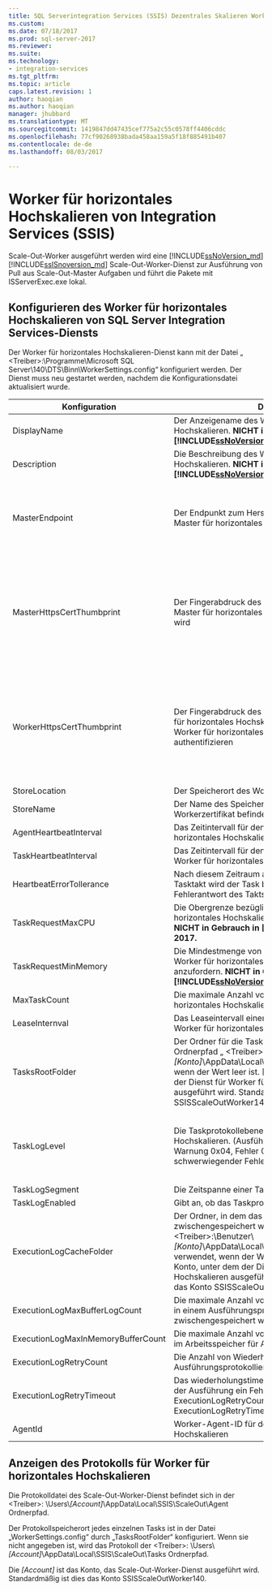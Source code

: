 ```yaml
---
title: SQL Serverintegration Services (SSIS) Dezentrales Skalieren Worker | Microsoft Docs
ms.custom: 
ms.date: 07/18/2017
ms.prod: sql-server-2017
ms.reviewer: 
ms.suite: 
ms.technology:
- integration-services
ms.tgt_pltfrm: 
ms.topic: article
caps.latest.revision: 1
author: haoqian
ms.author: haoqian
manager: jhubbard
ms.translationtype: MT
ms.sourcegitcommit: 1419847dd47435cef775a2c55c0578ff4406cddc
ms.openlocfilehash: 77cf90268938bada458aa159a5f18f885491b407
ms.contentlocale: de-de
ms.lasthandoff: 08/03/2017

---
```

# <a name="integration-services-ssis-scale-out-worker"></a>Worker für horizontales Hochskalieren von Integration Services (SSIS)

Scale-Out-Worker ausgeführt werden wird eine [!INCLUDE[ssNoVersion_md](../../includes/ssnoversion-md.md)] [!INCLUDE[ssISnoversion_md](../../includes/ssisnoversion-md.md)] Scale-Out-Worker-Dienst zur Ausführung von Pull aus Scale-Out-Master Aufgaben und führt die Pakete mit ISServerExec.exe lokal.

## <a name="configure-sql-server-integration-services-scale-out-worker-service"></a>Konfigurieren des Worker für horizontales Hochskalieren von SQL Server Integration Services-Diensts
Der Worker für horizontales Hochskalieren-Dienst kann mit der Datei „ \<Treiber\>:\Programme\Microsoft SQL Server\140\DTS\Binn\WorkerSettings.config“ konfiguriert werden. Der Dienst muss neu gestartet werden, nachdem die Konfigurationsdatei aktualisiert wurde.

Konfiguration  |Description  |Standardwert  
---------|---------|---------
DisplayName|Der Anzeigename des Workers für horizontales Hochskalieren. **NICHT in Gebrauch in [!INCLUDE[ssNoVersion_md](../../includes/ssnoversion-md.md)] 2017.**|Computername         
Description|Die Beschreibung des Workers für horizontales Hochskalieren. **NICHT in Gebrauch in [!INCLUDE[ssNoVersion_md](../../includes/ssnoversion-md.md)] 2017.**|Empty         
MasterEndpoint|Der Endpunkt zum Herstellen einer Verbindung mit Master für horizontales Hochskalieren|Der Endpunkt, der während der Installation des Workers für horizontales Hochskalieren festgelegt wurde         
MasterHttpsCertThumbprint|Der Fingerabdruck des Client-SSL-Zertifikats, mit dem Master für horizontales Hochskalieren authentifiziert wird|Der Fingerabdruck des Clientzertifikats, das bei der Installation von Worker für horizontales Hochskalieren angegeben wurde          
WorkerHttpsCertThumbprint|Der Fingerabdruck des Zertifikats, das für den Master für horizontales Hochskalieren verwendet wird, um den Worker für horizontales Hochskalieren zu authentifizieren|Der Fingerabdruck eines Zertifikats, das bei der Installation von Worker für horizontales Hochskalieren automatisch erstellt und installiert wurde          
StoreLocation|Der Speicherort des Workerzertifikats|LocalMachine       
StoreName|Der Name des Speichers, in dem sich das Workerzertifikat befindet|My         
AgentHeartbeatInterval|Das Zeitintervall für den Takt für Worker für horizontales Hochskalieren|00:01:00         
TaskHeartbeatInterval|Das Zeitintervall für den Status des Berichtstasks für Worker für horizontales Hochskalieren|00:00:10         
HeartbeatErrorTollerance|Nach diesem Zeitraum ab dem letzten erfolgreichen Tasktakt wird der Task beendet, wenn eine Fehlerantwort des Takts empfangen wird.|00:10:00      
TaskRequestMaxCPU|Die Obergrenze bezüglich CPU für Worker für horizontales Hochskalieren, um Tasks anzufordern. **NICHT in Gebrauch in [!INCLUDE[ssNoVersion_md](../../includes/ssnoversion-md.md)] 2017.**|70.0         
TaskRequestMinMemory|Die Mindestmenge von Arbeitsspeicher in MB für Worker für horizontales Hochskalieren, um Tasks anzufordern. **NICHT in Gebrauch in [!INCLUDE[ssNoVersion_md](../../includes/ssnoversion-md.md)] 2017.**|100.0         
MaxTaskCount|Die maximale Anzahl von Tasks, die der Worker für horizontales Hochskalieren aufnehmen kann|10         
LeaseInternval|Das Leaseintervall einer Taskaufbewahrung durch den Worker für horizontales Hochskalieren|00:01:00         
TasksRootFolder|Der Ordner für die Taskprotokolle. Es wird der Ordnerpfad „ \<Treiber\>:\Benutzer\\*[Konto]*\AppData\Local\SSIS\Cluster\Tasks“ verwendet, wenn der Wert leer ist. [Konto] ist das Konto, unter dem der Dienst für Worker für horizontales Hochskalieren ausgeführt wird. Standardmäßig ist dies das Konto SSISScaleOutWorker140.|Empty         
TaskLogLevel|Die Taskprotokollebene für den Worker für horizontales Hochskalieren. (Ausführlich 0x01, Informationen 0x02, Warnung 0x04, Fehler 0x08, Status 0x10, schwerwiegender Fehler 0x20, Überwachung 0x40)|126 (Informationen, Warnung, Fehler, Status, schwerwiegender Fehler, Überwachung)     
TaskLogSegment|Die Zeitspanne einer Taskprotokolldatei|00:00:00         
TaskLogEnabled|Gibt an, ob das Taskprotokoll aktiviert ist.|true         
ExecutionLogCacheFolder|Der Ordner, in dem das Paketausführungsprotokoll zwischengespeichert wird. Es wird der Ordnerpfad „ \<Treiber\>:\Benutzer\\*[Konto]*\AppData\Local\SSIS\Cluster\Agent\ELogCache“ verwendet, wenn der Wert leer ist. [Konto] ist das Konto, unter dem der Dienst für Worker für horizontales Hochskalieren ausgeführt wird. Standardmäßig ist dies das Konto SSISScaleOutWorker140.|Empty         
ExecutionLogMaxBufferLogCount|Die maximale Anzahl von Ausführungsprotokollen, die in einem Ausführungsprotokollpuffer im Arbeitsspeicher zwischengespeichert werden|10000        
ExecutionLogMaxInMemoryBufferCount|Die maximale Anzahl von Ausführungsprotokollpuffern im Arbeitsspeicher für Ausführungsprotokolle|10         
ExecutionLogRetryCount|Die Anzahl von Wiederholungsversuchen, wenn bei der Ausführungsprotokollierung ein Fehler auftritt|3
ExecutionLogRetryTimeout|Das wiederholungstimeout, wenn die Protokollierung der Ausführung ein Fehler auftritt. ExecutionLogRetryCount wird ignoriert, wenn ExecutionLogRetryTimeout erreicht wird.|7.00:00:00 (7 Tage)        
AgentId|Worker-Agent-ID für den Worker für horizontales Hochskalieren|Wird automatisch generiert        

## <a name="view-scale-out-worker-log"></a>Anzeigen des Protokolls für Worker für horizontales Hochskalieren
Die Protokolldatei des Scale-Out-Worker-Dienst befindet sich in der \<Treiber\>: \Users\\*[Account]*\AppData\Local\SSIS\ScaleOut\Agent Ordnerpfad.

Der Protokollspeicherort jedes einzelnen Tasks ist in der Datei „WorkerSettings.config“ durch „TasksRootFolder“ konfiguriert. Wenn sie nicht angegeben ist, wird das Protokoll der \<Treiber\>: \Users\\*[Account]*\AppData\Local\SSIS\ScaleOut\Tasks Ordnerpfad. 

Die *[Account]* ist das Konto, das Scale-Out-Worker-Dienst ausgeführt wird. Standardmäßig ist dies das Konto SSISScaleOutWorker140.
